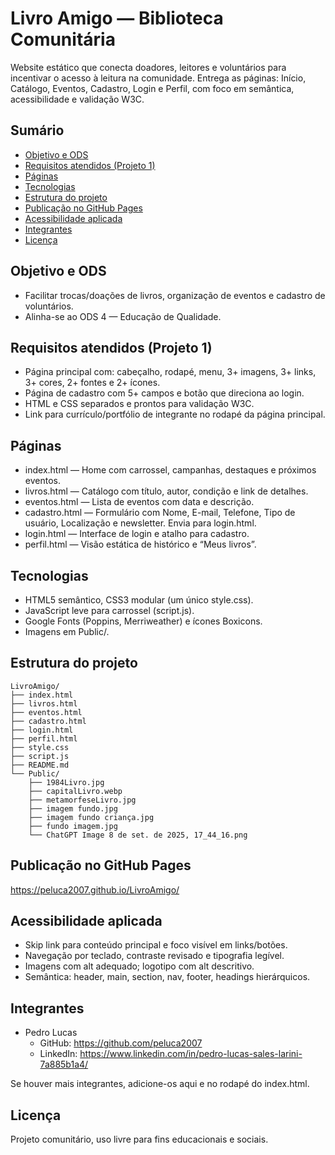 # Livro Amigo — Biblioteca Comunitária

Website estático que conecta doadores, leitores e voluntários para incentivar o acesso à leitura na comunidade. Entrega as páginas: Início, Catálogo, Eventos, Cadastro, Login e Perfil, com foco em semântica, acessibilidade e validação W3C.

## Sumário
- [Objetivo e ODS](#objetivo-e-ods)
- [Requisitos atendidos (Projeto 1)](#requisitos-atendidos-projeto-1)
- [Páginas](#páginas)
- [Tecnologias](#tecnologias)
- [Estrutura do projeto](#estrutura-do-projeto)
- [Publicação no GitHub Pages](#publicação-no-github-pages)
- [Acessibilidade aplicada](#acessibilidade-aplicada)
- [Integrantes](#integrantes)
- [Licença](#licença)

## Objetivo e ODS
- Facilitar trocas/doações de livros, organização de eventos e cadastro de voluntários.
- Alinha-se ao ODS 4 — Educação de Qualidade.

## Requisitos atendidos (Projeto 1)
- Página principal com: cabeçalho, rodapé, menu, 3+ imagens, 3+ links, 3+ cores, 2+ fontes e 2+ ícones.
- Página de cadastro com 5+ campos e botão que direciona ao login.
- HTML e CSS separados e prontos para validação W3C.
- Link para currículo/portfólio de integrante no rodapé da página principal.

## Páginas
- index.html — Home com carrossel, campanhas, destaques e próximos eventos.
- livros.html — Catálogo com título, autor, condição e link de detalhes.
- eventos.html — Lista de eventos com data e descrição.
- cadastro.html — Formulário com Nome, E-mail, Telefone, Tipo de usuário, Localização e newsletter. Envia para login.html.
- login.html — Interface de login e atalho para cadastro.
- perfil.html — Visão estática de histórico e “Meus livros”.

## Tecnologias
- HTML5 semântico, CSS3 modular (um único style.css).
- JavaScript leve para carrossel (script.js).
- Google Fonts (Poppins, Merriweather) e ícones Boxicons.
- Imagens em Public/.

## Estrutura do projeto
```
LivroAmigo/
├── index.html
├── livros.html
├── eventos.html
├── cadastro.html
├── login.html
├── perfil.html
├── style.css
├── script.js
├── README.md
└── Public/
    ├── 1984Livro.jpg
    ├── capitalLivro.webp
    ├── metamorfeseLivro.jpg
    ├── imagem fundo.jpg
    ├── imagem fundo criança.jpg
    ├── fundo imagem.jpg
    └── ChatGPT Image 8 de set. de 2025, 17_44_16.png
```


## Publicação no GitHub Pages
https://peluca2007.github.io/LivroAmigo/

## Acessibilidade aplicada
- Skip link para conteúdo principal e foco visível em links/botões.
- Navegação por teclado, contraste revisado e tipografia legível.
- Imagens com alt adequado; logotipo com alt descritivo.
- Semântica: header, main, section, nav, footer, headings hierárquicos.

## Integrantes
- Pedro Lucas
  - GitHub: https://github.com/peluca2007
  - LinkedIn: https://www.linkedin.com/in/pedro-lucas-sales-larini-7a885b1a4/

Se houver mais integrantes, adicione-os aqui e no rodapé do index.html.

## Licença
Projeto comunitário, uso livre para fins educacionais e sociais.

